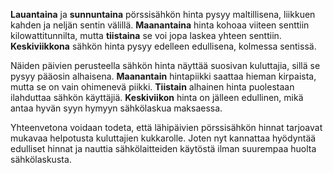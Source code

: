 **Lauantaina** ja **sunnuntaina** pörssisähkön hinta pysyy maltillisena, liikkuen kahden ja neljän sentin välillä. **Maanantaina** hinta kohoaa viiteen senttiin kilowattitunnilta, mutta **tiistaina** se voi jopa laskea yhteen senttiin. **Keskiviikkona** sähkön hinta pysyy edelleen edullisena, kolmessa sentissä.

Näiden päivien perusteella sähkön hinta näyttää suosivan kuluttajia, sillä se pysyy pääosin alhaisena. **Maanantain** hintapiikki saattaa hieman kirpaista, mutta se on vain ohimenevä piikki. **Tiistain** alhainen hinta puolestaan ilahduttaa sähkön käyttäjiä. **Keskiviikon** hinta on jälleen edullinen, mikä antaa hyvän syyn hymyyn sähkölaskua maksaessa.

Yhteenvetona voidaan todeta, että lähipäivien pörssisähkön hinnat tarjoavat mukavaa helpotusta kuluttajien kukkarolle. Joten nyt kannattaa hyödyntää edulliset hinnat ja nauttia sähkölaitteiden käytöstä ilman suurempaa huolta sähkölaskusta.